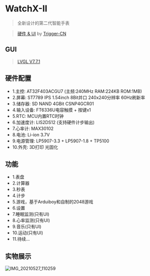 # WatchX-II

> 全新设计的第二代智能手表

> [硬件 & UI](https://github.com/Trigger-CN/WatchX-II_Hardware) by [Trigger-CN](https://github.com/Trigger-CN)

## GUI
> [LVGL V7.7.1](https://github.com/lvgl/lvgl/releases/tag/v7.7.1)

## 硬件配置
* 1.主控: AT32F403ACGU7 (主频:240MHz RAM:224KB ROM:1MB)
* 2.屏幕: ST7789 IPS 1.54inch 8Bit并口 240x240分辨率 60Hz刷新率
* 3.储存器: SD NAND 4GBit CSNP4GCR01
* 4.输入设备: FT6336U电容触摸 + 按键x1
* 5.RTC: MCU内置RTC时钟
* 6.加速度计: LIS2DS12 (支持硬件计步输出)
* 7.心率计: MAX30102
* 8.电池: Li-ion 3.7V 
* 9.电源管理: LP5907-3.3 + LP5907-1.8 + TP5100
* 10.外壳: 3D打印 光固化

## 功能
* 1.表盘
* 2.计算器
* 3.秒表
* 4.计步
* 5.游戏，基于Arduiboy和自制的2048游戏
* 6.设置
* 7.睡眠监测(只有UI)
* 8.心率监测(只有UI)
* 9.音乐(只有UI)
* 10.运动(只有UI)
* 11.待续...

## 实物展示
![IMG_20210527_110259](https://github.com/FASTSHIFT/WatchX-II/blob/master/images/IMG_20210527_110259.jpg)
